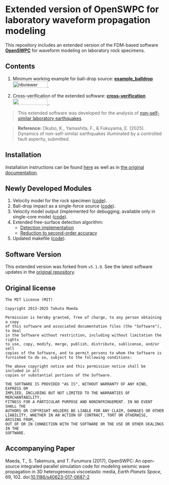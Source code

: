 # Extended version of OpenSWPC for laboratory waveform propagation modeling

This repository includes an extended version of the FDM-based software [**OpenSWPC**](https://github.com/OpenSWPC/OpenSWPC/tree/master) for waveform modeling on laboratory rock specimens.

## Contents

1. Minimum working example for ball-drop source: [**example_balldrop**](example_balldrop) &nbsp; <a href="https://nbviewer.org/github/kura-okubo/4mNonSelfSim_OpenSWPC/blob/develop/example_balldrop/example_balldrop_result.ipynb" target="_blank"><img src="https://raw.githubusercontent.com/jupyter/design/master/logos/Badges/nbviewer_badge.png" alt="nbviewer" style="width: 109px; height: 20px;"></a>.

2. Cross-verification of the extended software: [**cross-verification**](cross-verification) &nbsp; <a href="https://nbviewer.org/github/kura-okubo/4mNonSelfSim_OpenSWPC/blob/develop/cross-verification/code/postprocess/cross_verification_comparison_master.ipynb" target="_blank">
          <img src="https://raw.githubusercontent.com/jupyter/design/master/logos/Badges/nbviewer_badge.png" style="width: 109px; height: 20px; ">
        </a>.

>This extended software was developed for the analysis of [non-self-similar laboratory earthquakes](https://github.com/kura-okubo/4mNonSelfSim_Paper).


> **Reference:**
> Okubo, K., Yamashita, F., & Fukuyama, E. (2025). Dynamics of non-self-similar earthquakes illuminated by a controlled fault asperity, submitted.


## Installation
Installation instructions can be found [here](https://github.com/kura-okubo/4mNonSelfSim_OpenSWPC/blob/develop/example_balldrop/README.md) as well as in [the original documentation](https://openswpc.github.io/1._SetUp/0100_trial/).

## Newly Developed Modules

1. Velocity model for the rock specimen ([code](https://github.com/kura-okubo/4mNonSelfSim_OpenSWPC/blob/develop/src/swpc_3d/m_vmodel_balldropseg_sidecoord.F90)).
2. Ball-drop impact as a single-force source ([code](https://github.com/kura-okubo/4mNonSelfSim_OpenSWPC/blob/a4444600be3d6318acf16f3943c39b058d8b5268/src/shared/m_fdtool.F90#L542)).
3. Velocity model output (implemented for debugging; available only in single-core mode) ([code](https://github.com/kura-okubo/4mNonSelfSim_OpenSWPC/blob/a4444600be3d6318acf16f3943c39b058d8b5268/src/swpc_3d/m_medout.F90#L1)).
4. Extended free-surface detection algorithm:
   - [Detection implementation](https://github.com/kura-okubo/4mNonSelfSim_OpenSWPC/blob/a4444600be3d6318acf16f3943c39b058d8b5268/src/swpc_3d/m_medium.F90#L549)
   - [Reduction to second-order accuracy](https://github.com/kura-okubo/4mNonSelfSim_OpenSWPC/blob/a4444600be3d6318acf16f3943c39b058d8b5268/src/swpc_3d/m_kernel.F90#L170)
5. Updated makefile ([code](https://github.com/kura-okubo/4mNonSelfSim_OpenSWPC/blob/a4444600be3d6318acf16f3943c39b058d8b5268/src/swpc_3d/makefile#L44)).


## Software Version

This extended version was forked from `v5.1.0`. See the latest software updates in the [original repository](https://github.com/OpenSWPC/OpenSWPC).

## Original license
```
The MIT License (MIT)

Copyright 2013-2025 Takuto Maeda

Permission is hereby granted, free of charge, to any person obtaining a copy
of this software and associated documentation files (the "Software"), to deal
in the Software without restriction, including without limitation the rights
to use, copy, modify, merge, publish, distribute, sublicense, and/or sell
copies of the Software, and to permit persons to whom the Software is
furnished to do so, subject to the following conditions:

The above copyright notice and this permission notice shall be included in all
copies or substantial portions of the Software.

THE SOFTWARE IS PROVIDED "AS IS", WITHOUT WARRANTY OF ANY KIND, EXPRESS OR
IMPLIED, INCLUDING BUT NOT LIMITED TO THE WARRANTIES OF MERCHANTABILITY,
FITNESS FOR A PARTICULAR PURPOSE AND NONINFRINGEMENT. IN NO EVENT SHALL THE
AUTHORS OR COPYRIGHT HOLDERS BE LIABLE FOR ANY CLAIM, DAMAGES OR OTHER
LIABILITY, WHETHER IN AN ACTION OF CONTRACT, TORT OR OTHERWISE, ARISING FROM,
OUT OF OR IN CONNECTION WITH THE SOFTWARE OR THE USE OR OTHER DEALINGS IN THE
SOFTWARE.
```

## Accompanying Paper

Maeda, T., S. Takemura, and T. Furumura (2017),
OpenSWPC: An open-source integrated parallel simulation code for modeling seismic wave propagation in 3D heterogeneous viscoelastic media,
_Earth Planets Space_, 69, 102.
doi:[10.1186/s40623-017-0687-2](https://doi.org/10.1186/s40623-017-0687-2)
